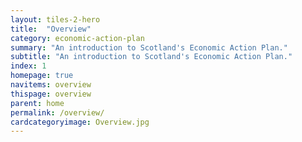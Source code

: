 ```yaml
---
layout: tiles-2-hero
title:  "Overview"
category: economic-action-plan
summary: "An introduction to Scotland's Economic Action Plan."
subtitle: "An introduction to Scotland's Economic Action Plan."
index: 1
homepage: true
navitems: overview
thispage: overview
parent: home
permalink: /overview/
cardcategoryimage: Overview.jpg
---
```


